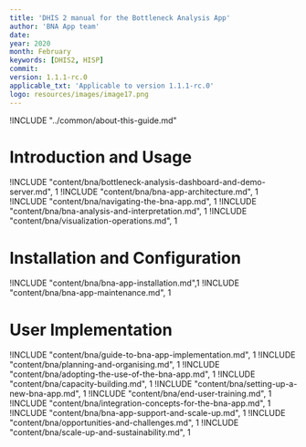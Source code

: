 ```yaml
---
title: 'DHIS 2 manual for the Bottleneck Analysis App'
author: 'BNA App team'
date:
year: 2020
month: February
keywords: [DHIS2, HISP]
commit:
version: 1.1.1-rc.0
applicable_txt: 'Applicable to version 1.1.1-rc.0'
logo: resources/images/image17.png
---
```

<!--DHIS2-SECTION-ID:index-->

!INCLUDE "../common/about-this-guide.md"

# Introduction and Usage

!INCLUDE "content/bna/bottleneck-analysis-dashboard-and-demo-server.md", 1
!INCLUDE "content/bna/bna-app-architecture.md", 1
!INCLUDE "content/bna/navigating-the-bna-app.md", 1
!INCLUDE "content/bna/bna-analysis-and-interpretation.md", 1
!INCLUDE "content/bna/visualization-operations.md", 1

# Installation and Configuration
!INCLUDE "content/bna/bna-app-installation.md",1
!INCLUDE "content/bna/bna-app-maintenance.md", 1

# User Implementation
!INCLUDE "content/bna/guide-to-bna-app-implementation.md", 1
!INCLUDE "content/bna/planning-and-organising.md", 1
!INCLUDE "content/bna/adopting-the-use-of-the-bna-app.md", 1
!INCLUDE "content/bna/capacity-building.md", 1
!INCLUDE "content/bna/setting-up-a-new-bna-app.md", 1
!INCLUDE "content/bna/end-user-training.md", 1
!INCLUDE "content/bna/integration-concepts-for-the-bna-app.md", 1
!INCLUDE "content/bna/bna-app-support-and-scale-up.md", 1
!INCLUDE "content/bna/opportunities-and-challenges.md", 1
!INCLUDE "content/bna/scale-up-and-sustainability.md", 1
